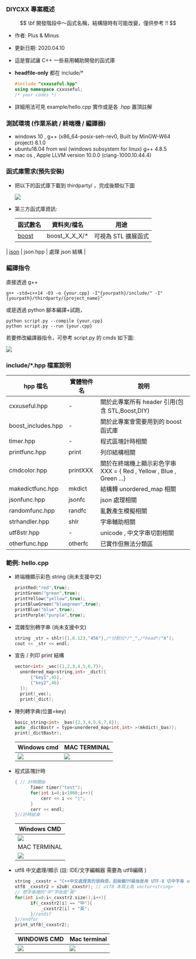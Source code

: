 ### DIYCXX 專案概述 

$$
\bf 開發階段中～函式名稱，結構隨時有可能改變，僅供參考 !!
$$

 - 作者: Plus & Minus

- 更新日期: 2020.04.10 

 - 這是嘗試讓 C++ 一些易用輔助開發的函式庫

 - **headfile-only**  都在 include/*  

   ```c++
   #include "cxxuseful.hpp"
   using namespace cxxuseful;
   /* your codes */
   ```

- 詳細用法可見 example/hello.cpp 實作或是各 .hpp 置頂註解



### 測試環境 (作業系統 / **終端機** / 編譯器)

- windows 10 ,  g++ (x86_64-posix-seh-rev0, Built by MinGW-W64 project) 8.1.0
- ubuntu18.04 from wsl (windows subsystem for linux)  g++ 4.8.5
- mac os  , Apple LLVM version 10.0.0 (clang-1000.10.44.4)

### 函式庫需求(預先安裝)

- 把以下的函式庫下載到 thirdparty/ ，完成後類似下圖

  ![](./pic/3party.png)

- 第三方函式庫資訊:

  | 函式數名                                                     | 資料夾/檔名   | 用途                |
  | ------------------------------------------------------------ | ------------- | ------------------- |
  | [boost](<https://www.boost.org/>)                            | boost_X_X_X/* | 可視為 STL 擴展函式 |
| [json](<https://github.com/nlohmann/json/tree/develop/single_include/nlohmann>) | json.hpp      | 處理 json 結構      |



### 編譯指令 

直接透過 g++

```shell
g++ -std=c++14 -O3 -o {your.cpp} -I"{yourpath}/include/" -I"{yourpath}/thirdparty/{project_name}"
```

或是透過 python 腳本編譯+試跑，

```shell
python script.py --compile {your.cpp}
python script.py --run {your.cpp}
```

若要修改編譯器指令，可參考  script.py 的 cmds 如下圖:

![](./pic/pycmds.png)

### include/*.hpp 檔案說明

| hpp 檔名           | 實體物件名 | 說明                                |
| ------------------ | ----------------------------------- | ----------------------------------- |
| cxxuseful.hpp     | -    | 關於此專案所有 header 引用(包含 STL,Boost,DIY) |
| boost_includes.hpp | - | 關於此專案會需要用到的 boost 函式庫 |
| timer.hpp | - |程式區塊計時相關|
| printfunc.hpp      | print | 列印結構相關           |
| cmdcolor.hpp       | printXXX | 關於在終端機上顯示彩色字串 XXX = { Red , Yellow , Blue , Green ...} |
| makedictfunc.hpp| mkdict | 結構轉 unordered_map 相關|
| jsonfunc.hpp | jsonfc | json 處理相關 |
| randomfunc.hpp | randfc | 亂數產生模擬相關 |
| strhandler.hpp | shlr | 字串輔助相關 |
| utf8str.hpp| - | unicode , 中文字串切割相關|
| otherfunc.hpp| otherfc |已實作但無法分類區|



### 範例:  hello.cpp

- 終端機顯示彩色 string (尚未支援中文)

  ```cpp
  printRed("red",true);
  printGreen("green",true);
  printYellow("yellow",true);
  printBlueGreen("bluegreen",true);
  printBlue("blue",true);
  printPurple("purple",true);
  ```



- 混雜型別轉字串 (尚未支援中文)

  ```cpp
  string _str = shlr({1,0.123,"456"},/*分割元*/"_",/*head*/"X");
  cout << _str << endl;
  ```

- 宣告 / 列印 print 結構 

  ```cpp
  vector<int> _vec({1,2,3,4,5,6,7});
  	unordered_map<string,int> _dict({
  		{"key1",45},
  		{"key2",46}
  	});
  	print(_vec);
  	print(_dict);
  ```

- 陣列轉字典(位置=key)

  ```cpp
  basic_string<int> _bas({2,3,4,5,6,7,8});
  auto _dictBastr = type<unordered_map<int,int> >(mkdict(_bas));
  print(_dictBastr);
  ```

  | Windows cmd              | MAC TERMINAL          |
  | ------------------------ | --------------------- |
  | ![](./pic/hello1win.png) | ![](./pic/hello1.png) |

- 程式區塊計時

  ```cpp
  { // 計時開始
  		Timer timer("test");
  		for(int i=0;i<1000;i++){
  			cerr << i << "|";
  		}
  		cerr << endl;
  }//計時結束
  ```

  | Windows CMD              |
  | ------------------------ |
  | ![](./pic/hello2win.png) |
  | MAC TERMINAL             |
  | ![](./pic/hello2.png)    |




- utf8 中文處理/顯示   (註: IDE/文字編輯器 需要為 utf8編碼 )

  ```cpp
  string _cxxstr = "C++中文處理真的很麻煩，超級難⁉⁉最後是用 UTF-8 切中字串 u8len() 變成 vector<string> 😅 ";
  utf8 _cxxstr2 = s2u8(_cxxstr); // utf8 本質上為 vector<string>
  // 把字串裡的"中"字改成"英"
  for(int i=0;i<_cxxstr2.size();i++){
  		if(_cxxstr2[i] == "中"){
  			_cxxstr2[i] = "英";
  		}//endif
  }//endfor
  print_utf8(_cxxstr2);
  ```

  | WINDOWS CMD              | Mac terminal          |
  | ------------------------ | --------------------- |
  | ![](./pic/hello3win.png) | ![](./pic/hello3.png) |












